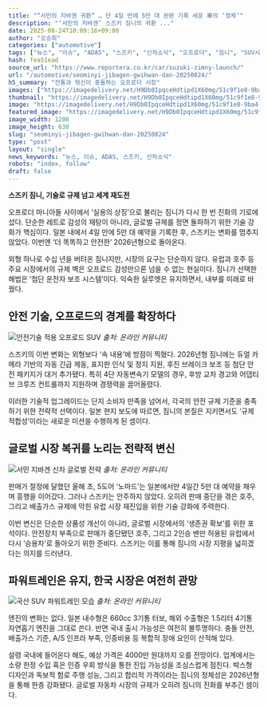 ```yaml
---
title: "“서민의 지바겐 귀환” … 단 4일 만에 5만 대 완판 기록 세운 車의 ‘정체’"
description: "‘서민의 지바겐’ 스즈키 짐니의 귀환 ..."
date: 2025-08-24T10:09:16+09:00
author: "오승희"
categories: ["automotive"]
tags: ["뉴스", "이슈", "ADAS", "스즈키", "신차소식", "오프로더", "짐니", "SUV시장동향", "자동차안전기술"]
hash: fea51ead
source_url: "https://www.reportera.co.kr/car/suzuki-zimny-launch/"
url: "/automotive/seominyi-jibagen-gwihwan-dan-20250824/"
h5_summary: "전통과 혁신이 충돌하는 오프로더 시장"
images: ["https://imagedelivery.net/H9Db0IpqceHdtipd1X60mg/51c9f1e8-9ba4-4d4e-198b-0ae4fd333a00/public", "https://imagedelivery.net/H9Db0IpqceHdtipd1X60mg/4ade5fea-ead1-4937-bc30-483829aa8000/public", "https://imagedelivery.net/H9Db0IpqceHdtipd1X60mg/253704aa-9001-4954-da09-121eb3bfd700/public", "https://imagedelivery.net/H9Db0IpqceHdtipd1X60mg/40df4a56-9433-43f6-842d-ac91fd638500/public"]
thumbnail: "https://imagedelivery.net/H9Db0IpqceHdtipd1X60mg/51c9f1e8-9ba4-4d4e-198b-0ae4fd333a00/public"
image: "https://imagedelivery.net/H9Db0IpqceHdtipd1X60mg/51c9f1e8-9ba4-4d4e-198b-0ae4fd333a00/public"
featured_image: "https://imagedelivery.net/H9Db0IpqceHdtipd1X60mg/51c9f1e8-9ba4-4d4e-198b-0ae4fd333a00/public"
image_width: 1200
image_height: 630
slug: "seominyi-jibagen-gwihwan-dan-20250824"
type: "post"
layout: "single"
news_keywords: "뉴스, 이슈, ADAS, 스즈키, 신차소식"
robots: "index, follow"
draft: false
---
```


**스즈키 짐니, 기술로 규제 넘고 세계 재도전**

오프로더 마니아들 사이에서 ‘실용의 상징’으로 불리는 짐니가 다시 한 번 진화의 기로에 섰다. 단순한 레트로 감성의 재탕이 아니라, 글로벌 규제를 정면 돌파하기 위한 기술 강화가 핵심이다. 일본 내에서 4일 만에 5만 대 예약을 기록한 후, 스즈키는 변화를 멈추지 않았다. 이번엔 ‘더 똑똑하고 안전한’ 2026년형으로 돌아온다.

외형 하나로 수십 년을 버텨온 짐니지만, 시장의 요구는 단순하지 않다. 유럽과 호주 등 주요 시장에서의 규제 벽은 오프로드 감성만으론 넘을 수 없는 현실이다. 짐니가 선택한 해법은 ‘첨단 운전자 보조 시스템’이다. 익숙한 실루엣은 유지하면서, 내부를 미래로 바꿨다.

## 안전 기술, 오프로드의 경계를 확장하다

![안전기술 적용 오프로드 SUV](https://imagedelivery.net/H9Db0IpqceHdtipd1X60mg/40df4a56-9433-43f6-842d-ac91fd638500/public)
*출처: 온라인 커뮤니티*


스즈키의 이번 변화는 외형보다 ‘속 내용’에 방점이 찍혔다. 2026년형 짐니에는 듀얼 카메라 기반의 자동 긴급 제동, 표지판 인식 및 정지 지원, 후진 브레이크 보조 등 첨단 안전 패키지가 대거 추가됐다. 특히 4단 자동변속기 모델의 경우, 후방 교차 경고와 어댑티브 크루즈 컨트롤까지 지원하며 경쟁력을 끌어올렸다.

이러한 기술적 업그레이드는 단지 소비자 만족을 넘어서, 각국의 안전 규제 기준을 충족하기 위한 전략적 선택이다. 일본 현지 보도에 따르면, 짐니의 본질은 지키면서도 ‘규제 적합성’이라는 새로운 미션을 수행하게 된 셈이다.

## 글로벌 시장 복귀를 노리는 전략적 변신

![서민 지바겐 신차 글로벌 전략](https://imagedelivery.net/H9Db0IpqceHdtipd1X60mg/4ade5fea-ead1-4937-bc30-483829aa8000/public)
*출처: 온라인 커뮤니티*


판매가 절정에 달했던 올해 초, 5도어 ‘노마드’는 일본에서만 4일간 5만 대 예약을 채우며 흥행을 이어갔다. 그러나 스즈키는 안주하지 않았다. 오히려 판매 중단을 겪은 호주, 그리고 배출가스 규제에 막힌 유럽 시장 재진입을 위한 기술 강화에 주력한다.

이번 변신은 단순한 상품성 개선이 아니라, 글로벌 시장에서의 ‘생존권 확보’를 위한 포석이다. 안전장치 부족으로 판매가 중단됐던 호주, 그리고 2인승 밴만 허용된 유럽에서 다시 ‘승용차’로 돌아오기 위한 준비다. 스즈키는 이를 통해 짐니의 시장 지평을 넓히겠다는 의지를 드러낸다.

## 파워트레인은 유지, 한국 시장은 여전히 관망

![국산 SUV 파워트레인 모습](https://imagedelivery.net/H9Db0IpqceHdtipd1X60mg/253704aa-9001-4954-da09-121eb3bfd700/public)
*출처: 온라인 커뮤니티*


엔진의 변화는 없다. 일본 내수형은 660cc 3기통 터보, 해외 수출형은 1.5리터 4기통 자연흡기 엔진을 그대로 쓴다. 반면 국내 출시 가능성은 여전히 불투명하다. 충돌 안전, 배출가스 기준, A/S 인프라 부족, 인증비용 등 복합적 장애 요인이 산적해 있다.

설령 국내에 들어온다 해도, 예상 가격은 4000만 원대까지 오를 전망이다. 업계에서는 소량 한정 수입 혹은 인증 우회 방식을 통한 진입 가능성을 조심스럽게 점친다. 박스형 디자인과 독보적 험로 주행 성능, 그리고 합리적 가격이라는 짐니의 정체성은 2026년형을 통해 한층 강화됐다. 글로벌 자동차 시장의 규제가 오히려 짐니의 진화를 부추긴 셈이다.
